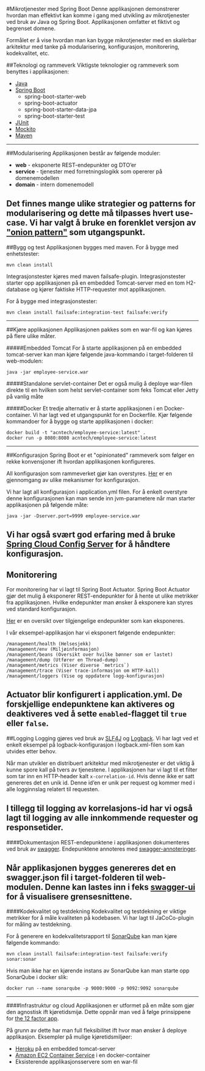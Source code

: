 #Mikrotjenester med Spring Boot
Denne applikasjonen demonstrerer hvordan man effektivt kan komme i gang med utvikling av mikrotjenester ved bruk av Java og Spring Boot. 
Applikasjonen omfatter et fiktivt og begrenset domene. 

Formålet er å vise hvordan man kan bygge mikrotjenester med en 
skalèrbar arkitektur med tanke på modularisering, konfigurasjon, monitorering, kodekvalitet, etc.

##Teknologi og rammeverk
Viktigste teknologier og rammeverk som benyttes i applikasjonen:
- [Java](https://www.java.com/en/)
- [Spring Boot](https://projects.spring.io/spring-boot/)
    - spring-boot-starter-web
    - spring-boot-actuator
    - spring-boot-starter-data-jpa
    - spring-boot-starter-test
- [JUnit](junit.org)
- [Mockito](http://site.mockito.org/)
- [Maven](https://maven.apache.org/)
---

##Modularisering
Applikasjonen består av følgende moduler:
- **web** - eksponerte REST-endepunkter og DTO’er
- **service** - tjenester med forretningslogikk som opererer på domenemodellen
- **domain** - intern domenemodell

Det finnes mange ulike strategier og patterns for modularisering 
og dette må tilpasses hvert use-case. 
Vi har valgt å bruke en forenklet versjon av ["onion pattern"](https://www.java.com/en/) som utgangspunkt.
---

##Bygg og test
Applikasjonen bygges med maven. For å bygge med enhetstester: 
```
mvn clean install
```


Integrasjonstester kjøres med maven failsafe-plugin. 
Integrasjonstester starter opp applikasjonen på en embedded Tomcat-server med en tom H2-database 
og kjører faktiske HTTP-requester mot applikasjonen. 

For å bygge med integrasjonstester: 
```
mvn clean install failsafe:integration-test failsafe:verify
```
---

##Kjøre applikasjonen
Applikasjonen pakkes som en war-fil og kan kjøres på flere ulike måter.

#####Embedded Tomcat 
For å starte applikasjonen på en embedded tomcat-server kan man kjøre 
følgende java-kommando i target-folderen til web-modulen: 
```
java -jar employee-service.war
``` 

#####Standalone servlet-container
Det er også mulig å deploye war-filen direkte til en hvilken som helst servlet-container 
som feks Tomcat eller Jetty på vanlig måte

#####Docker
Et tredje alternativ er å starte applikasjonen i en Docker-container. 
Vi har lagt ved et utgangspunkt for en Dockerfile. 
Kjør følgende kommandoer for å bygge og starte applikasjonen i docker:
```
docker build -t "acntech/employee-service:latest" .
docker run -p 8080:8080 acntech/employee-service:latest
```
---

##Konfigurasjon
Spring Boot er et "opinionated" rammeverk som følger en rekke konvensjoner ift hvordan applikasjonen konfigureres. 

All konfigurasjon som rammeverket gjør kan overstyres. [Her](https://docs.spring.io/spring-boot/docs/current/reference/html/boot-features-external-config.html) 
er en gjennomgang av ulike mekanismer for konfigurasjon.

Vi har lagt all konfigurasjon i application.yml filen. 
For å enkelt overstyre denne konfigurasjonen kan man 
sende inn jvm-parametere når man starter applikasjonen på følgende måte:
```
java -jar -Dserver.port=9999 employee-service.war
``` 

Vi har også svært god erfaring med å bruke [Spring Cloud Config Server](https://spring.io/guides/gs/centralized-configuration/) 
for å håndtere konfigurasjon.
---

## Monitorering

For monitorering har vi lagt til Spring Boot Actuator. 
Spring Boot Actuator gjør det mulig å eksponerer REST-endepunkter for å hente ut ulike metrikker fra applikasjonen. 
Hvilke endepunkter man ønsker å eksponere kan styres ved standard konfigurasjon. 

[Her](https://spring.io/guides/gs/actuator-service/) er en oversikt over tilgjengelige endepunkter 
som kan eksponeres.

I vår eksempel-applikasjon har vi eksponert følgende endepunkter:
````
/management/health (Helsesjekk)
/management/env (Miljøinformasjon)
/management/beans (Oversikt over hvilke bønner som er lastet)
/management/dump (Utfører en Thread-dump)
/management/metrics (Viser diverse `metrics`)
/management/trace (Viser trace-informasjon om HTTP-kall)
/management/loggers (Vise og oppdatere logg-konfigurasjon)
````

Actuator blir konfigurert i application.yml. De forskjellige endepunktene kan aktiveres og deaktiveres ved å sette `enabled`-flagget til `true` eller `false`.
---

##Logging
Logging gjøres ved bruk av [SLF4J](https://www.slf4j.org/) og [Logback](https://logback.qos.ch/). 
Vi har lagt ved et enkelt eksempel på logback-konfigurasjon i logback.xml-filen som kan utvides etter behov.


Når man utvikler en distribuert arkitektur med mikrotjenester er det viktig å kunne spore kall på tvers av tjenestene. 
I applikasjonen har vi lagt til et filter som tar inn en HTTP-header kalt `x-correlation-id`. 
Hvis denne ikke er satt genereres det en unik id. 
Denne id’en er unik per request og kommer med i alle logginnslag relatert til requesten.

I tillegg til logging av korrelasjons-id har vi også lagt til logging av alle innkommende requester 
og responsetider.
---

####Dokumentasjon
REST-endepunktene i applikasjonen dokumenteres ved bruk av [swagger](https://swagger.io/introducing-the-open-api-initiative/).
Endepunktene annoteres med [swagger-annoteringer](http://docs.swagger.io/swagger-core/v1.5.0/apidocs/io/swagger/annotations/package-summary.html).

Når applikasjonen bygges genereres det en swagger.json fil i target-folderen til web-modulen.
Denne kan lastes inn i feks [swagger-ui](https://swagger.io/swagger-ui/) for å visualisere grensesnittene.  
---

####Kodekvalitet og testdekning
Kodekvalitet og testdekning er viktige metrikker for å måle kvaliteten på kodebasen. 
Vi har lagt til JaCoCo-plugin for måling av testdekning.
 
For å generere en kodekvalitetsrapport til [SonarQube](https://www.sonarqube.org/) 
kan man kjøre følgende kommando:
```
mvn clean install failsafe:integration-test failsafe:verify sonar:sonar
```

Hvis man ikke har en kjørende instans av SonarQube kan man starte opp SonarQube i docker slik:
```
docker run --name sonarqube -p 9000:9000 -p 9092:9092 sonarqube
```
---

####Infrastruktur og cloud
Applikasjonen er utformet på en måte som gjør den agnostisk ift kjøretidsmijø.
Dette oppnår man ved å følge prinsippene for [the 12 factor app](https://12factor.net/).

På grunn av dette har man full fleksibilitet ift hvor man ønsker å deploye applikasjon. 
Eksempler på mulige kjøretidsmiljøer:
- [Heroku](https://www.heroku.com/) på en embedded tomcat-server
- [Amazon EC2 Container Service](https://aws.amazon.com/ecs/) i en docker-container
- Eksisterende applikasjonsservere som en war-fil